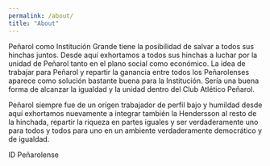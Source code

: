 ```yaml
---
permalink: /about/
title: "About"
---
```


Peñarol como Institución Grande tiene la posibilidad de salvar a todos sus hinchas juntos. Desde aquí exhortamos a todos sus hinchas a luchar por la unidad de Peñarol tanto en el plano social como económico. La idea de trabajar para Peñarol y repartir la ganancia entre todos los Peñarolenses aparece como solución bastante buena para la Institución. Sería una buena forma de alcanzar la igualdad y la unidad dentro del Club Atlético Peñarol.

Peñarol siempre fue de un orígen trabajador de perfil bajo y humildad desde aquí exhortamos nuevamente a integrar también la Hendersson al resto de la hinchada, repartir la riqueza en partes iguales y ser verdaderamente uno para todos y todos para uno en un ambiente verdaderamente democrático y de igualdad.

ID Peñarolense
